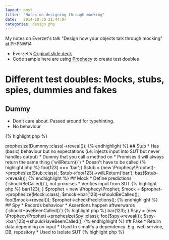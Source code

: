 ```yaml
---
layout: post
title:  "Notes on designing through mocking"
date:   2014-10-30 21:44:07
categories: design php
---
```


My notes on Everzet's talk "Design how your objects talk through mocking" at PHPNW14

* Everzet's [Original slide deck](http://www.slideshare.net/everzet/design-how-your-objects-talk-through-mocking)
* Code sample here are using [Prophecy](https://github.com/phpspec/prophecy) to create test doubles

# Different test doubles: Mocks, stubs, spies, dummies and fakes

## Dummy

* Don't care about. Passed around for typehinting.
* No behaviour

{% highlight php %}
<?php
class Foo { public function __construct(Dummy $dummy) {} }
new Foo((new \Prophecy\Prophet)->prophesize(Dumnmy::class)->reveal());
{% endhighlight %}

## Stub

* Has (basic) behaviour but no expectations (i.e. injects input into SUT but never handles output)
* Dummy that you call a method on
* Promises it will always return the same thing (`willReturn()`)
* Doesn't have to be called

{% highlight php %}
<?php
function baz(Stub $stub) { return $stub->foo(123) === 'bar';}
$stub = (new \Prophecy\Prophet)->prophesize(Stub::class);
$stub->foo(123)->wilLReturn('bar');
baz($stub->reveal());
{% endhighlight %}

## Mock

* Define predictions (`shouldBeCalled()`), not promises
* Verifies input from SUT

{% highlight php %}
<?php
function foo(Mock $mock) { $mock->bar(123); }
$prophet = new \Prophecy\Prophet;
$mock = $prophet->prophesize(Mock::class);
$mock->bar(123)->shouldBeCalled();
foo($mock->reveal());
$prophet->checkPredictions();
{% endhighlight %}

## Spy

* Records behaviour
* Assertions happen aftwerwards (`shouldHaveBeenCalled()`)

{% highlight php %}
<?php
function foo(Spy $spy) { $spy->bar(123); }
$spy = (new \Prophecy\Prophet)->prophesize(Spy::class);
foo($spy->reveal());
$spy->bar(123)->shouldHaveBeenCalled();
{% endhighlight %}

## Fake

* Return data depending on input
* Used to simplify a dependency. E.g. web service, DB, repository
* Used to isolate SUT

{% highlight php %}
<?php
interface WebServiceInterface { public function strtoupper($data); }
class RealWebService implements WebServiceInterface {
    public function strtoupper($data) { return file_get_contents('api.com/strtoupper/'.$data); }
}
class FakeWebService implements WebServiceInterface {
    public function strtoupper($data) { return strtoupper($data); }
}
{% endhighlight %}

# How mocking helps you follow SOLID principles

* lots of mocks means *SRP* violation. Don't fake parts of objects: decouple them
* Duplication in tests means *OCP* violation
* Refused bequest: when you call a method that you didn't expect and there's an interface that covers the method. Means drivers are incompatible.
* *LSP*: if objects implement the same interface then they should have the same behaviour. To fix, make a new interface and an adaptor
* *ISP* violation. Don't force objects to have methods that aren't in a test. If a test doesn't use a whole interface then split the interface
* *DIP*. Don't mock things you don't own. Don't test code you don't own, that's an integration test.

# Testing outcomes vs testing communication between objects

* Exposing outcomes vs exposing communications. Both. Tests usually expose outcomes but communication is important too.
* Exposing outcomes forces you to create meaningless getters just for tests
* Test outcomes when just 1 object. Test communication when multiple.
* Exposing communication creates more objects
* Don't use mocks for isolation, that's not what they're for (that's fakes)
* Messaging is more important than state

## Summary

* TDD based on communication fixes SOLID violations before they happen

